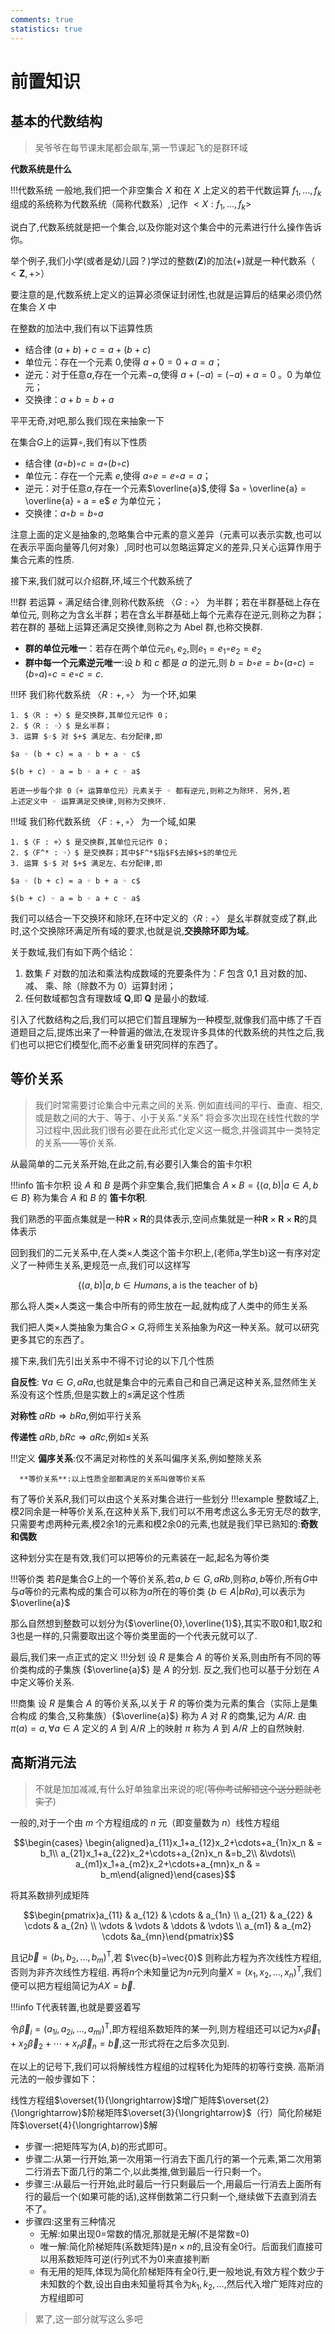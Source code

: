 ```yaml
---
comments: true
statistics: true
---
```


# 前置知识

## 基本的代数结构
> 吴爷爷在每节课末尾都会飙车,第一节课起飞的是群环域

**代数系统是什么**

!!!代数系统
    一般地,我们把一个非空集合 $X$ 和在 $X$ 上定义的若干代数运算 $f_1,...,f_k$ 组成的系统称为代数系统（简称代数系）,记作 $<X:f_1,...,f_k>$

说白了,代数系统就是把一个集合,以及你能对这个集合中的元素进行什么操作告诉你。

举个例子,我们小学(或者是幼儿园？)学过的整数($\mathbf{Z}$)的加法(+)就是一种代数系（$<\mathbf{Z},+>$）

要注意的是,代数系统上定义的运算必须保证封闭性,也就是运算后的结果必须仍然在集合 $X$ 中

在整数的加法中,我们有以下运算性质

- 结合律 $(a+b)+c=a+(b+c)$
- 单位元：存在一个元素 0,使得 $a+0=0+a=a$；
- 逆元：对于任意$a$,存在一个元素$−a$,使得 $a+(−a)=(−a)+a = 0$ 。$0$ 为单位元；
- 交换律：$a+b=b+a$

平平无奇,对吧,那么我们现在来抽象一下

在集合$G$上的运算$◦$,我们有以下性质

- 结合律 $(a ◦ b) ◦ c=a ◦ (b ◦ c)$
- 单位元：存在一个元素 $e$,使得 $a ◦ e=e ◦ a=a$；
- 逆元：对于任意$a$,存在一个元素$\overline{a}$,使得 $a ◦ \overline{a} =  \overline{a} ◦ a = e$ $e$ 为单位元；
- 交换律：$a ◦ b=b ◦ a$

注意上面的定义是抽象的,忽略集合中元素的意义差异（元素可以表示实数,也可以在表示平面向量等几何对象）,同时也可以忽略运算定义的差异,只关心运算作用于集合元素的性质.

接下来,我们就可以介绍群,环,域三个代数系统了

!!!群
    若运算 ◦ 满足结合律,则称代数系统 $〈G : ◦〉$ 为半群；若在半群基础上存在单位元,
    则称之为含幺半群；若在含幺半群基础上每个元素存在逆元,则称之为群；若在群的
    基础上运算还满足交换律,则称之为 Abel 群,也称交换群.

- **群的单位元唯一**：若存在两个单位元$e_1,e_2$,则$e_1=e_1◦ e_2=e_2$
- **群中每一个元素逆元唯一**:设 $b$ 和 $c$ 都是 $a$ 的逆元,则
$b = b ◦ e = b ◦ (a ◦ c) = (b ◦ a) ◦ c = e ◦ c = c.$

!!!环
    我们称代数系统 $〈R : +, ◦〉$ 为一个环,如果

    1. $〈R : +〉$ 是交换群,其单位元记作 0；
    2. $〈R : ◦〉$ 是幺半群；
    3. 运算 $◦$ 对 $+$ 满足左、右分配律,即
   
    $a ◦ (b + c) = a ◦ b + a ◦ c$

    $(b + c) ◦ a = b ◦ a + c ◦ a$

    若进一步每个非 0（+ 运算单位元）元素关于 ◦ 都有逆元,则称之为除环. 另外,若
    上述定义中 ◦ 运算满足交换律,则称为交换环.

!!!域
    我们称代数系统 $〈F : +, ◦〉$ 为一个域,如果

    1. $〈F : +〉$ 是交换群,其单位元记作 0；
    2. $〈F^* : ◦〉$ 是交换群；其中$F^*$指$F$去掉$+$的单位元
    3. 运算 $◦$ 对 $+$ 满足左、右分配律,即
   
    $a ◦ (b + c) = a ◦ b + a ◦ c$
    
    $(b + c) ◦ a = b ◦ a + c ◦ a$

我们可以结合一下交换环和除环,在环中定义的$〈R : ◦〉$ 是幺半群就变成了群,此时,这个交换除环满足所有域的要求,也就是说,**交换除环即为域**。

关于数域,我们有如下两个结论：

1. 数集 $F$ 对数的加法和乘法构成数域的充要条件为：$F$ 包含 0,1 且对数的加、减、
乘、除（除数不为 0）运算封闭；
2. 任何数域都包含有理数域 $\mathbf{Q}$,即 $\mathbf{Q}$ 是最小的数域.

引入了代数结构之后,我们可以把它们暂且理解为一种模型,就像我们高中练了千百道题目之后,提炼出来了一种普遍的做法,在发现许多具体的代数系统的共性之后,我们也可以把它们模型化,而不必重复研究同样的东西了。

## 等价关系
> 我们时常需要讨论集合中元素之间的关系. 例如直线间的平行、垂直、相交,或是数之间的大于、等于、小于关系.“关系” 将会多次出现在线性代数的学习过程中,因此我们很有必要在此形式化定义这一概念,并强调其中一类特定的关系——等价关系.

从最简单的二元关系开始,在此之前,有必要引入集合的笛卡尔积

!!!info 笛卡尔积
      设 $A$ 和 $B$ 是两个非空集合,我们把集合
      $A × B = \{(a, b) | a ∈ A, b ∈ B\}$
      称为集合 $A$ 和 $B$ 的 **笛卡尔积**.

我们熟悉的平面点集就是一种$\mathbf{R} \times \mathbf{R}$的具体表示,空间点集就是一种$\mathbf{R} \times \mathbf{R} \times \mathbf{R}$的具体表示

回到我们的二元关系中,在人类$\times$人类这个笛卡尔积上,(老师a,学生b)这一有序对定义了一种师生关系,更规范一点,我们可以这样写

$$\{(a,b)|a,b\in Humans ,\text{a is the teacher of b}\}$$

那么将人类$\times$人类这一集合中所有的师生放在一起,就构成了人类中的师生关系

我们把人类$\times$人类抽象为集合$G \times G$,将师生关系抽象为$R$这一种关系。就可以研究更多其它的东西了。

接下来,我们先引出关系中不得不讨论的以下几个性质

**自反性**:
$\forall a \in G,aRa$,也就是集合中的元素自己和自己满足这种关系,显然师生关系没有这个性质,但是实数上的$\leqslant$满足这个性质

**对称性**
 $a R b \Rightarrow b R a$,例如平行关系

**传递性**
 $a R b,b R c \Rightarrow a R c$,例如$\leqslant$关系

!!!定义
      **偏序关系**:仅不满足对称性的关系叫偏序关系,例如整除关系

      **等价关系**:以上性质全部都满足的关系叫做等价关系

有了等价关系$R$,我们可以由这个关系对集合进行一些划分
!!!example
      整数域$Z$上,模2同余是一种等价关系,在这种关系下,我们可以不用考虑这么多无穷无尽的数字,只需要考虑两种元素,模2余1的元素和模2余0的元素,也就是我们早已熟知的:**奇数和偶数**

这种划分实在是有效,我们可以把等价的元素装在一起,起名为等价类

!!!等价类
    若$R$是集合$G$上的一个等价关系,若$a,b \in G,a R b$,则称$a,b$等价,所有$G$中与$a$等价的元素构成的集合可以称为$a$所在的等价类
    {$b \in A | bRa$},可以表示为 $\overline{a}$

那么自然想到整数可以划分为{$\overline{0},\overline{1}$},其实不取0和1,取2和3也是一样的,只需要取出这个等价类里面的一个代表元就可以了.

最后,我们来一点正式的定义
!!!分划
      设 $R$ 是集合 $A$ 的等价关系,则由所有不同的等价类构成的子集族 {$\overline{a}$} 是 $A$ 的分划.
      反之,我们也可以基于分划在 $A$ 中定义等价关系.

!!!商集
      设 $R$ 是集合 $A$ 的等价关系,以关于 $R$ 的等价类为元素的集合（实际上是集合构成
      的集合,又称集族）{$\overline{a}$} 称为 $A$ 对 $R$ 的商集,记为 $A/R$. 由
      $\pi(a) = a, \forall a ∈ A$
      定义的 $A$ 到 $A/R$ 上的映射 $\pi$ 称为 $A$ 到 $A/R$ 上的自然映射.

## 高斯消元法
>不就是加加减减,有什么好单独拿出来说的呢(~~等你考试解错这个送分题就老实了~~)

一般的,对于一个由 $m$ 个方程组成的 $n$ 元（即变量数为 $n$）线性方程组

$$\begin{cases} \begin{aligned}a_{11}x_1+a_{12}x_2+\cdots+a_{1n}x_n & = b_1\\ a_{21}x_1+a_{22}x_2+\cdots+a_{2n}x_n &=b_2\\ &\vdots\\ a_{m1}x_1+a_{m2}x_2+\cdots+a_{mn}x_n & = b_m\end{aligned}\end{cases}$$

将其系数排列成矩阵

$$\begin{pmatrix}a_{11} & a_{12} & \cdots & a_{1n} \\ a_{21} & a_{22} & \cdots & a_{2n} \\ \vdots & \vdots & \ddots & \vdots \\ a_{m1} & a_{m2} \cdots &a_{mn}\end{pmatrix}$$

且记$\vec{b}=(b_1,b_2,\ldots,b_m)^\mathrm{T}$,若 $\vec{b}=\vec{0}$ 则称此方程为齐次线性方程组,否则为非齐次线性方程组. 再将$n$个未知量记为$n$元列向量$X=(x_1,x_2,\ldots,x_n)^\mathrm{T}$,我们便可以把方程组简记为$AX=\vec{b}$.

!!!info
    T代表转置,也就是要竖着写

令$\vec{\beta}_i=(a_{1i},a_{2i},\ldots,a_{mi})^\mathrm{T}$,即方程组系数矩阵的某一列,则方程组还可以记为$x_1\vec{\beta}_1+x_2\vec{\beta}_2+\cdots+x_n\vec{\beta}_n=\vec{b}$,这一形式将在之后多次见到.

在以上的记号下,我们可以将解线性方程组的过程转化为矩阵的初等行变换. 高斯消元法的一般步骤如下：

线性方程组$\overset{1}{\longrightarrow}$增广矩阵$\overset{2}{\longrightarrow}$阶梯矩阵$\overset{3}{\longrightarrow}$（行）简化阶梯矩阵$\overset{4}{\longrightarrow}$解

- 步骤一:把矩阵写为$(A,b)$的形式即可。
- 步骤二:从第一行开始,第一次用第一行消去下面几行的第一个元素,第二次用第二行消去下面几行的第二个,以此类推,做到最后一行只剩一个。
- 步骤三:从最后一行开始,此时最后一行只剩最后一个,用最后一行消去上面所有行的最后一个(如果可能的话),这样倒数第二行只剩一个,继续做下去直到消去不了。
- 步骤四:这里有三种情况
    + 无解:如果出现0=常数的情况,那就是无解(不是常数=0)
    + 唯一解:简化阶梯矩阵(系数矩阵)是$n\times n$的,且没有全0行。后面我们直接可以用系数矩阵可逆(行列式不为0)来直接判断
    + 有无用的矩阵,体现为简化阶梯矩阵有全0行,更一般地说,有效方程个数少于未知数的个数,设出自由未知量将其令为$k_1,k_2,\ldots$,然后代入增广矩阵对应的方程组即可

> 累了,这一部分就写这么多吧